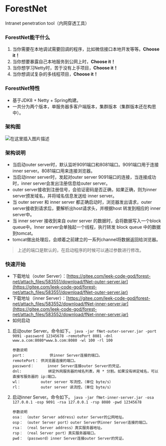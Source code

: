 #  ForestNet
Intranet penetration tool（内网穿透工具）

###  ForestNet能干什么
1. 当你需要在本地调试需要回调的程序，比如微信接口本地开发等等。**Choose it！**
2. 当你想要暴露自己本地服务到公网上时，**Choose it！**
3. 当你想学习Netty时，苦于没有上手项目，**Choose it！**
4. 当你想调试复杂的多线程项目，**Choose it！**

### ForestNet特性
- 基于JDK8 + Netty + Spring构建。
- 一共分为两个版本，单服务器多客户端版本，集群版本（集群版本还在构思中）。

### 架构图
![在这里插入图片描述](https://img-blog.csdnimg.cn/20210113185821299.png?x-oss-process=image/watermark,type_ZmFuZ3poZW5naGVpdGk,shadow_10,text_aHR0cHM6Ly9ibG9nLmNzZG4ubmV0L3FxXzM4MjU1Nzcy,size_16,color_FFFFFF,t_70)


### 架构说明
- 当启动outer server时，默认监听9091端口和8081端口。9091端口用于连接inner server。8081端口用来连接浏览器。
- 当启动inner server时，发起对outer server 9091端口的连接，当连接成功时，inner server会发出注册信息给outer server。
- outer server接收到注册信号，会验证密码是否正确，如果正确，则为inner server颁发域名，并将域名信息发送给 inner server。
- 当 outer server 和 inner server 都正确启动时，浏览器发出请求，outer server接收到请求后，要解析出host请求头，并根据host 转发到相应的 inner server中。
- 当 inner server 接收到来自 outer server 的数据时，会将数据写入一个block queue中。Inner server会单独起一个线程，执行转发 block queue 中的数据到tomcat。
- tomcat做出处理后，会顺着之前建立的一系列channel将数据返回给浏览器。
>上述的端口是默认的，在启动程序的时候可以通过参数进行修改。
 
### 快速开始
- 下载地址（outer Server）：[https://gitee.com/leek-code-god/forest-net/attach_files/583551/download/fNet-outer-server.jar](https://gitee.com/leek-code-god/forest-net/attach_files/583551/download/fNet-outer-server.jar)
- 下载地址（inner Server）：[https://gitee.com/leek-code-god/forest-net/attach_files/583552/download/fNet-inner-server.jar](https://gitee.com/leek-code-god/forest-net/attach_files/583552/download/fNet-inner-server.jar)
- 如何启动
 1. 启动outer Server。命令如下。
		`java -jar fNet-outer-server.jar -port 9091 -password 12345678 -remotePort 8081 -dnl www.a.com:8080*www.b.com:8080 -wl 100 -rl 100`
		
		参数说明
		port：			供inner Server连接的端口。
		remotePort：	供浏览器连接的端口。
		password：      inner Server连接outer Server的凭证。
		dnl:		    绑定外网服务器的域名列表，用 * 分割。如果没有绑定域名，可以直接写服务器的 ip:端口。
		wl：			outer server 写流控。（单位 byte/s）
		rl：			outer server 读流控。（单位 byte/s）
 3.  启动inner Server。命令如下。
        `java -jar fNet-inner-server.jar -osa 127.0.0.1 -osp 9091 -rsa 127.0.0.1 -rsp 8080 -pwd 12345678`
        
         参数说明
         osa： （outer Server address）outer Server的公网地址。
         osp： （outer Server port）outer Server供inner Server连接的端口。
         rsa： （real Server address）真实服务器地址。
         rsp： （real Server port）真实服务器端口。
         pwd： （password）inner Server连接outer Server的凭证。
